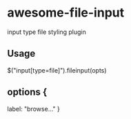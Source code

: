 # awesome-file-input
input type file styling plugin

## Usage
$("input[type=file]").fileinput(opts)

## options {
  label: "browse..."
}

